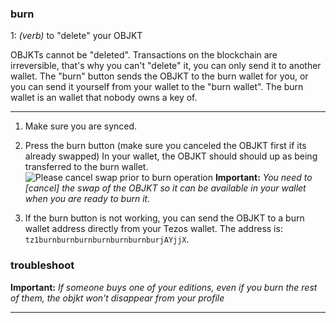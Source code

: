 ### **burn**

1: _(verb)_ to "delete" your OBJKT

OBJKTs cannot be "deleted". Transactions on the blockchain are irreversible, that's why you can't "delete" it, you can only send it to another wallet. The "burn" button sends the OBJKT to the burn wallet for you, or you can send it yourself from your wallet to the "burn wallet". The burn wallet is an wallet that nobody owns a key of.

***

1. Make sure you are synced.
2. Press the burn button (make sure you canceled the OBJKT first if its already swapped) In your wallet, the OBJKT should should up as being transferred to the burn wallet.
![Please cancel swap prior to burn operation](https://i.ibb.co/c6x821J/sketch-1619101908825.png)
**Important:** _You need to [cancel] the swap of the OBJKT so it can be available in your wallet when you are ready to burn it._

3. If the burn button is not working, you can send the OBJKT to a burn wallet address directly from your Tezos wallet. The address is: `tz1burnburnburnburnburnburnburjAYjjX`. 

### **troubleshoot**
**Important:** _If someone buys one of your editions, even if you burn the rest of them, the objkt won't disappear from your profile_
***
